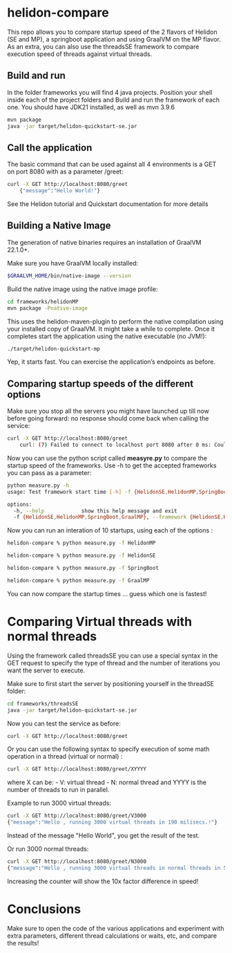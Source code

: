 # helidon-compare

This repo allows you to compare startup speed of the 2 flavors of Helidon (SE and MP), a springboot application and using GraalVM on the MP flavor.
As an extra, you can also use the threadsSE framework to compare execution speed of threads against virtual threads.

## Build and run

In the folder frameworks you will find 4 java projects.  Position your shell inside each of the project folders and Build and run the framework of each one.  You should have JDK21 installed, as well as mvn 3.9.6

```bash
mvn package
java -jar target/helidon-quickstart-se.jar
```

## Call the application

The basic command that can be used against all 4 environments is a GET on port 8080 with as a parameter /greet:

```bash
curl -X GET http://localhost:8080/greet
    {"message":"Hello World!"}
```

See the Helidon tutorial and Quickstart documentation for more details

## Building a Native Image

The generation of native binaries requires an installation of GraalVM 22.1.0+.

Make sure you have GraalVM locally installed:

```bash
$GRAALVM_HOME/bin/native-image --version
```

Build the native image using the native image profile:

```bash
cd frameworks/helidonMP
mvn package -Pnative-image
```

This uses the helidon-maven-plugin to perform the native compilation using your installed copy of GraalVM. It might take a while to complete.
Once it completes start the application using the native executable (no JVM!):

```bash
./target/helidon-quickstart-mp
```

Yep, it starts fast. You can exercise the application’s endpoints as before.


## Comparing startup speeds of the different options

Make sure you stop all the servers you might have launched up till now before going forward: no response should come back when calling the service:

```bash
curl -X GET http://localhost:8080/greet
    curl: (7) Failed to connect to localhost port 8080 after 0 ms: Couldn't connect to server
```

Now you can use the python script called **measyre.py** to compare the startup speed of the frameworks.  Use -h to get the accepted frameworks you can pass as a parameter:

```bash
python measure.py -h
usage: Test framework start time [-h] -f {HelidonSE,HelidonMP,SpringBoot,GraalMP}

options:
  -h, --help            show this help message and exit
  -f {HelidonSE,HelidonMP,SpringBoot,GraalMP}, --framework {HelidonSE,HelidonMP,SpringBoot,GraalMP}
```

Now you can run an interation of 10 startups, using each of the options :

```bash
helidon-compare % python measure.py -f HelidonMP

helidon-compare % python measure.py -f HelidonSE

helidon-compare % python measure.py -f SpringBoot

helidon-compare % python measure.py -f GraalMP
```

You can now compare the startup times ... guess which one is fastest!

# Comparing Virtual threads with normal threads

Using the framework called threadsSE you can use a special syntax in the GET request to specify the type of thread and the number of iterations you want the server to execute.

Make sure to first start the server by positioning yourself in the threadSE folder:

```bash
cd frameworks/threadsSE
java -jar target/helidon-quickstart-se.jar
```

Now you can test the service as before:

```bash
curl -X GET http://localhost:8080/greet
```

Or you can use the following syntax to specify execution of some math operation in a thread (virtual or normal) :

```bash
curl -X GET http://localhost:8080/greet/XYYYY
```

where X can be:
    - V: virtual thread
    - N: normal thread
and YYYY is the number of threads to run in parallel.

Example to run 3000 virtual threads:

```bash
curl -X GET http://localhost:8080/greet/V3000
{"message":"Hello , running 3000 virtual threads in 190 milisecs.!"}
```

Instead of the message "Hello World", you get the result of the test.

Or run 3000 normal threads:

```bash
curl -X GET http://localhost:8080/greet/N3000
{"message":"Hello , running 3000 virtual threads in normal threads in 552 milisecs.!"}
```

Increasing the counter will show the 10x factor difference in speed!

# Conclusions

Make sure to open the code of the various applications and experiment with extra parameters, different thread calculations or waits, etc, and compare the results!




